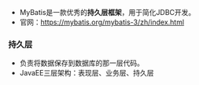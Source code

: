 - MyBatis是一款优秀的**持久层框架**，用于简化JDBC开发。
- 官网：https://mybatis.org/mybatis-3/zh/index.html

### 持久层
- 负责将数据保存到数据库的那一层代码。
- JavaEE三层架构：表现层、业务层、持久层
